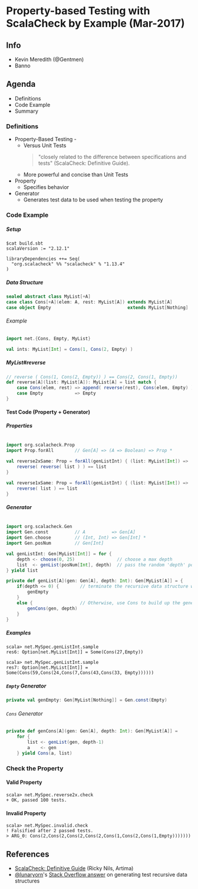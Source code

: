 # Property-based Testing with ScalaCheck by Example (Mar-2017)

## Info

* Kevin Meredith (@Gentmen)
* Banno

## Agenda

* Definitions
* Code Example
* Summary

### Definitions

* Property-Based Testing -
	* Versus Unit Tests
		> "closely related to the difference between specifications and tests" (ScalaCheck: Definitive Guide).
	* More powerful and concise than Unit Tests
* Property
	* Specifies behavior 
* Generator
	* Generates test data to be used when testing the property

### Code Example

##### Setup

```
$cat build.sbt 
scalaVersion := "2.12.1"

libraryDependencies ++= Seq(
  "org.scalacheck" %% "scalacheck" % "1.13.4"
)
```

##### Data Structure 

```scala
sealed abstract class MyList[+A]
case class Cons[+A](elem: A, rest: MyList[A]) extends MyList[A]
case object Empty                             extends MyList[Nothing]
```

###### Example

```scala
import net.{Cons, Empty, MyList}

val ints: MyList[Int] = Cons(1, Cons(2, Empty) )
```

##### MyList#reverse

```scala
// reverse ( Cons(1, Cons(2, Empty)) ) == Cons(2, Cons(1, Empty)) 
def reverse[A](list: MyList[A]): MyList[A] = list match {
	case Cons(elem, rest) => append( reverse(rest), Cons(elem, Empty) )
	case Empty            => Empty
}
```

#### Test Code (Property + Generator)

##### Properties

```scala

import org.scalacheck.Prop
import Prop.forAll        // Gen[A] => (A => Boolean) => Prop *

val reverse2xSame: Prop = forAll(genListInt) { (list: MyList[Int]) => 
	reverse( reverse( list ) ) == list
}

val reverse1xSame: Prop = forAll(genListInt) { (list: MyList[Int]) => 
	reverse( list ) == list
}
```
##### Generator

```scala

import org.scalacheck.Gen
import Gen.const          // A          => Gen[A]
import Gen.choose         // (Int, Int) => Gen[Int] *
import Gen.posNum         // Gen[Int] 

val genListInt: Gen[MyList[Int]] = for {
	depth <- choose(0, 25)                // choose a max depth
	list  <- genList(posNum[Int], depth)  // pass the random 'depth' positive int to `genList`
} yield list
```

```scala
private def genList[A](gen: Gen[A], depth: Int): Gen[MyList[A]] = {
	if(depth <= 0) {        // terminate the recursive data structure with an `Empty`
		genEmpty
	}
	else {                  // Otherwise, use Cons to build up the generated `MyList[A]`
		genCons(gen, depth)
	}
}
```

##### Examples

```
scala> net.MySpec.genListInt.sample
res6: Option[net.MyList[Int]] = Some(Cons(27,Empty))

scala> net.MySpec.genListInt.sample
res7: Option[net.MyList[Int]] = Some(Cons(59,Cons(24,Cons(7,Cons(43,Cons(33, Empty))))))
```

##### `Empty` Generator

```scala
private val genEmpty: Gen[MyList[Nothing]] = Gen.const(Empty)
```		

###### `Cons` Generator

```scala
private def genCons[A](gen: Gen[A], depth: Int): Gen[MyList[A]] = 
	for {
		list <- genList(gen, depth-1)
		a    <- gen
	} yield Cons(a, list)
```

### Check the Property

#### Valid Property

```
scala> net.MySpec.reverse2x.check
+ OK, passed 100 tests.
```

#### Invalid Property 

```
scala> net.MySpec.invalid.check
! Falsified after 2 passed tests.
> ARG_0: Cons(2,Cons(2,Cons(2,Cons(2,Cons(1,Cons(2,Cons(1,Empty)))))))
```

## References

* [ScalaCheck: Definitive Guide](https://www.artima.com/shop/scalacheck) (Ricky Nils, Artima)
* [@lunaryorn](https://twitter.com/lunaryorn)'s [Stack Overflow answer](http://stackoverflow.com/a/42855840/409976) on generating 
  test recursive data structures
  

